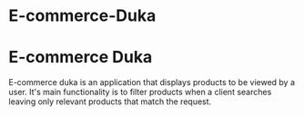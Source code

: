 # E-commerce-Duka
<h1>E-commerce Duka</h1>
 E-commerce duka is an application that displays products to be viewed by a user. It's main functionality is to filter products when a client searches leaving only relevant products that match the request.

